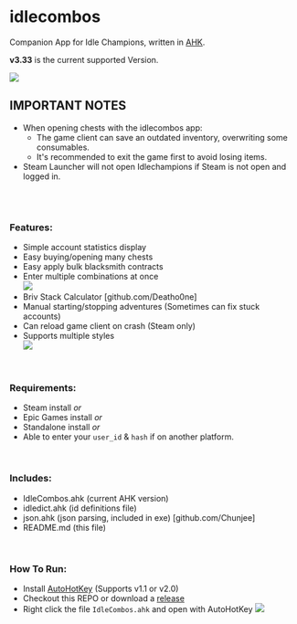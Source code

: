 # idlecombos

Companion App for Idle Champions, written in [AHK](https://www.autohotkey.com/).</br>

**v3.33** is the current supported Version.</br>

<img src="https://i.imgur.com/LoeTt9r.png"></br>

## **IMPORTANT NOTES**
- When opening chests with the idlecombos app:
  - The game client can save an outdated inventory, overwriting some consumables.
  - It's recommended to exit the game first to avoid losing items.
 - Steam Launcher will not open Idlechampions if Steam is not open and logged in.
</br>
</br>

### Features:</br>
- Simple account statistics display</br>
- Easy buying/opening many chests</br>
- Easy apply bulk blacksmith contracts</br>
- Enter multiple combinations at once</br>
  <img src=https://i.imgur.com/vwqDR4U.png>
- Briv Stack Calculator [github.com/Deatho0ne]</br>
- Manual starting/stopping adventures (Sometimes can fix stuck accounts)</br>
- Can reload game client on crash (Steam only)</br>
- Supports multiple styles</br>
  <img src=https://i.imgur.com/F93d8g1.png>
</br>

### Requirements:</br>
- Steam install _or_
- Epic Games install _or_
- Standalone install _or_
- Able to enter your `user_id` & `hash` if on another platform.</br>
</br>

### Includes: <br/>
- IdleCombos.ahk (current AHK version)</br>
- idledict.ahk (id definitions file)</br>
- json.ahk (json parsing, included in exe) [github.com/Chunjee]</br>
- README.md (this file)</br>
</br>

### How To Run: <br/>
- Install [AutoHotKey](https://www.autohotkey.com/) (Supports v1.1 or v2.0)
- Checkout this REPO or download a [release](https://github.com/djravine/idlecombos/releases)
- Right click the file `IdleCombos.ahk` and open with AutoHotKey
  <img src=https://i.imgur.com/UFWxScW.png>